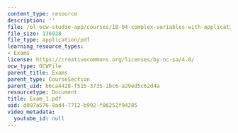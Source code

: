 ```yaml
---
content_type: resource
description: ''
file: /ol-ocw-studio-app/courses/18-04-complex-variables-with-applications-fall-1999/d097a5769ad47712b992f06252f94285_Exam_1.pdf
file_size: 136928
file_type: application/pdf
learning_resource_types:
- Exams
license: https://creativecommons.org/licenses/by-nc-sa/4.0/
ocw_type: OCWFile
parent_title: Exams
parent_type: CourseSection
parent_uid: b6ca4428-f515-3735-1bc6-a29ed5c62d4a
resourcetype: Document
title: Exam_1.pdf
uid: d097a576-9ad4-7712-b992-f06252f94285
video_metadata:
  youtube_id: null
---
```

